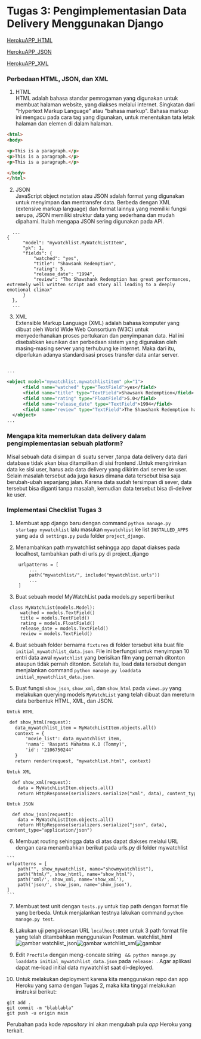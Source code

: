# Tugas 3: Pengimplementasian Data Delivery Menggunakan Django

[HerokuAPP_HTML](https://django-tugaspbp2raspati.herokuapp.com/mywatchlist/html/)

[HerokuAPP_JSON](https://django-tugaspbp2raspati.herokuapp.com/mywatchlist/json/)

[HerokuAPP_XML](https://django-tugaspbp2raspati.herokuapp.com/mywatchlist/xml/)

### Perbedaan HTML, JSON, dan XML

1. HTML <br>
  HTML adalah bahasa standar pemrogaman yang digunakan untuk membuat halaman website, yang diakses melalui internet. Singkatan dari "Hypertext Markup Language" atau "bahasa markup". Bahasa markup ini mengacu pada cara tag yang digunakan, untuk menentukan tata letak halaman dan elemen di dalam halaman.

  ```html
  <html>
  <body>

  <p>This is a paragraph.</p>
  <p>This is a paragraph.</p>
  <p>This is a paragraph.</p>

  </body>
  </html>
  ```
 2. JSON <br>
  JavaScript object notation atau JSON adalah format yang digunakan untuk menyimpan dan mentransfer data. Berbeda dengan XML (extensive markup language) dan format lainnya yang memiliki fungsi serupa, JSON memiliki struktur data yang sederhana dan mudah dipahami. Itulah mengapa JSON sering digunakan pada API.
  
  ```
    ...
  {
        "model": "mywatchlist.MyWatchListItem",
        "pk": 1,
        "fields": {
            "watched": "yes",
            "title": "Shawsank Redemption",
            "rating": 5,
            "release_date": "1994",
            "review": "The Shawshank Redemption has great performances, extremely well written script and story all leading to a deeply emotional climax"
        }
    },
    ...
  ```
3. XML <br>
  Extensible Markup Language (XML) adalah bahasa komputer yang dibuat oleh World Wide Web Consortium (W3C) untuk menyederhanakan proses pertukaran dan penyimpanan data. Hal ini disebabkan keunikan dan perbedaan sistem yang digunakan oleh masing-masing server yang terhubung ke internet. Maka dari itu, diperlukan adanya standardisasi  proses transfer data antar server.
  
  ```xml
  
  ...
  
  <object model="mywatchlist.mywatchlistitem" pk="1">
        <field name="watched" type="TextField">yes</field>
        <field name="title" type="TextField">Shawsank Redemption</field>
        <field name="rating" type="FloatField">5.0</field>
        <field name="release_date" type="TextField">1994</field>
        <field name="review" type="TextField">The Shawshank Redemption has great performances, extremely well written script and story all leading to a                                                       deeply emotional climax</field>
    </object>
  ...
  ```
### Mengapa kita memerlukan data delivery dalam pengimplementasian sebuah platform?  

  Misal sebuah data disimpan di suatu server ,tanpa data delivery data dari database tidak akan bisa ditampilkan di sisi frontend .Untuk mengirimkan data ke sisi user, harus ada data delivery yang dikirim dari server ke user. Selain masalah tersebut ada juga kasus dimana data tersebut bisa saja berubah-ubah sepanjang jalan. Karena data sudah tersimpan di sever, data tersebut bisa diganti tanpa masalah, kemudian data tersebut bisa di-deliver ke user.
  
### Implementasi Checklist Tugas 3

1. Membuat app django baru dengan command `python manage.py startapp mywatchlist` lalu masukan `mywatchlist` ke list `INSTALLED_APPS` yang ada di `settings.py` pada folder `project_django`.

2. Menambahkan path mywatchlist sehingga app dapat diakses pada localhost, tambahkan path di urls.py di project_django
   ```
    urlpatterns = [
        ...
        path("mywatchlist/", include("mywatchlist.urls"))
        ...
    ]
   ```
 3. Buat sebuah model MyWatchList pada models.py seperti berikut
   
   ```
    class MyWatchList(models.Model):
        watched = models.TextField()
        title = models.TextField()
        rating = models.FloatField()
        release_date = models.TextField()
        review = models.TextField()
   ```
   
 4. Buat sebuah folder bernama `fixtures` di folder tersebut kita buat file `initial_mywatchlist_data.json`. File ini berfungsi untuk menyimpan 10 entri data awal `mywatchlist` yang berisikan film yang pernah ditonton ataupun tidak pernah ditonton. Setelah itu, load data tersebut dengan menjalankan command `python manage.py loaddata initial_mywatchlist_data.json`. 
 
 5. Buat fungsi `show_json`, `show_xml`, dan `show_html` pada `views.py` yang melakukan querying models `MyWatchList` yang telah dibuat dan mereturn data berbentuk HTML, XML, dan JSON. 
 
 `Untuk HTML`<br>
 
 ```html
  def show_html(request):
    data_mywatchlist_item = MyWatchListItem.objects.all()
    context = {
        'movie_list': data_mywatchlist_item,
        'nama': 'Raspati Mahatma K.D (Tommy)',
        'id': '2106750244'
    }
    return render(request, "mywatchlist.html", context)
  ```
  
  `Untuk XML`<br>
  
  ```xml 
    def show_xml(request):
      data = MyWatchListItem.objects.all()
      return HttpResponse(serializers.serialize("xml", data), content_type="application/xml")
  ```
  
  `Untuk JSON`<br>
  
  ```
    def show_json(request):
      data = MyWatchListItem.objects.all()
      return HttpResponse(serializers.serialize("json", data), content_type="application/json")
  ```
  
  6. Membuat routing sehingga data di atas dapat diakses melalui URL dengan cara menambahkan berikut pada urls.py di folder mywatchlist
    
    ```
    urlpatterns = [
        path("", show_mywatchlist, name="showmywatchlist"),
        path("html/", show_htmtl, name="show_html"),
        path('xml/', show_xml, name='show_xml'),
        path('json/', show_json, name='show_json'),
    ]
    ```

7. Membuat test unit dengan `tests.py` untuk tiap path dengan format file yang berbeda. Untuk menjalankan testnya lakukan command `python manage.py test`.

8. Lakukan uji pengaksesan URL `localhost:8000` untuk 3 path format file yang telah ditambahkan menggunakan Postman. 
watchlist_html![gambar](https://user-images.githubusercontent.com/89284213/191653735-8e7a88fc-a97f-4d84-a330-b7b3c02c6abe.png)
watchlist_json![gambar](https://user-images.githubusercontent.com/89284213/191653770-7246ca68-057f-42cd-88ea-05363a416568.png)
watchlist_xml![gambar](https://user-images.githubusercontent.com/89284213/191653785-657c290c-c6dc-4574-a267-1a9762268ce2.png)

9. Edit `Procfile` dengan meng-concate string ` && python manage.py loaddata initial_mywatchlist_data.json` pada `release: `. Agar aplikasi dapat me-load initial data mywatchlist saat di-deployed.

10. Untuk melakukan deployment karena kita menggunakan repo dan app Heroku yang sama dengan Tugas 2, maka kita tinggal melakukan instruksi berikut:

   ```
   git add .
   git commit -m "blablabla"
   git push -u origin main
   ```

   Perubahan pada kode _repository_ ini akan mengubah pula _app_ Heroku yang terkait.

